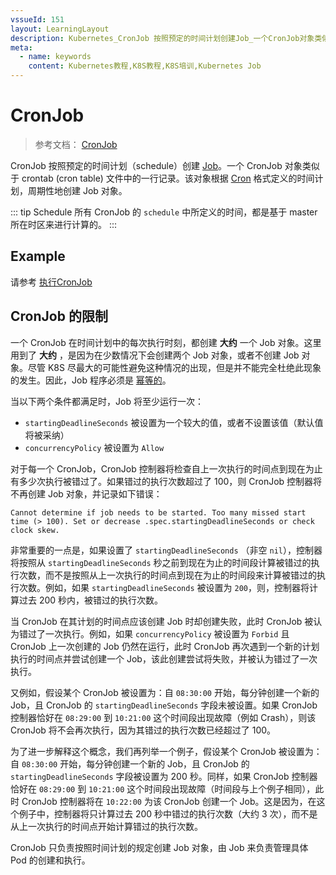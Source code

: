 ```yaml
---
vssueId: 151
layout: LearningLayout
description: Kubernetes_CronJob 按照预定的时间计划创建Job_一个CronJob对象类似于 crontable_文件中的一行记录_该对象根据_Cron_格式定义的时间计划_周期性地创建Job对象
meta:
  - name: keywords
    content: Kubernetes教程,K8S教程,K8S培训,Kubernetes Job
---
```


# CronJob

<AdSenseTitle>

> 参考文档： [CronJob](https://kubernetes.io/docs/concepts/workloads/controllers/cron-jobs/)

CronJob 按照预定的时间计划（schedule）创建 [Job](../wl-job/)。一个 CronJob 对象类似于 crontab (cron table) 文件中的一行记录。该对象根据 [Cron](https://en.wikipedia.org/wiki/Cron) 格式定义的时间计划，周期性地创建 Job 对象。

::: tip Schedule
所有 CronJob 的 `schedule` 中所定义的时间，都是基于 master 所在时区来进行计算的。 
:::

</AdSenseTitle>


## Example

请参考 [执行CronJob](./run.html)

## CronJob 的限制

一个 CronJob 在时间计划中的每次执行时刻，都创建 **大约** 一个 Job 对象。这里用到了 **大约** ，是因为在少数情况下会创建两个 Job 对象，或者不创建 Job 对象。尽管 K8S 尽最大的可能性避免这种情况的出现，但是并不能完全杜绝此现象的发生。因此，Job 程序必须是 [幂等的](/glossary/idempotent.html)。


当以下两个条件都满足时，Job 将至少运行一次：
* `startingDeadlineSeconds` 被设置为一个较大的值，或者不设置该值（默认值将被采纳）
* `concurrencyPolicy` 被设置为 `Allow`

对于每一个 CronJob，CronJob 控制器将检查自上一次执行的时间点到现在为止有多少次执行被错过了。如果错过的执行次数超过了 100，则 CronJob 控制器将不再创建 Job 对象，并记录如下错误：

``` 
Cannot determine if job needs to be started. Too many missed start time (> 100). Set or decrease .spec.startingDeadlineSeconds or check clock skew.
```

非常重要的一点是，如果设置了 `startingDeadlineSeconds` （非空 `nil`），控制器将按照从 `startingDeadlineSeconds` 秒之前到现在为止的时间段计算被错过的执行次数，而不是按照从上一次执行的时间点到现在为止的时间段来计算被错过的执行次数。例如，如果 `startingDeadlineSeconds` 被设置为 `200`，则，控制器将计算过去 200 秒内，被错过的执行次数。

当 CronJob 在其计划的时间点应该创建 Job 时却创建失败，此时 CronJob 被认为错过了一次执行。例如，如果 `concurrencyPolicy` 被设置为 `Forbid` 且 CronJob 上一次创建的 Job 仍然在运行，此时 CronJob 再次遇到一个新的计划执行的时间点并尝试创建一个 Job，该此创建尝试将失败，并被认为错过了一次执行。

又例如，假设某个 CronJob 被设置为：自 `08:30:00` 开始，每分钟创建一个新的 Job，且 CronJob 的 `startingDeadlineSeconds` 字段未被设置。如果 CronJob 控制器恰好在 `08:29:00` 到 `10:21:00` 这个时间段出现故障（例如 Crash），则该 CronJob 将不会再次执行，因为其错过的执行次数已经超过了 100。

为了进一步解释这个概念，我们再列举一个例子，假设某个 CronJob 被设置为：自 `08:30:00` 开始，每分钟创建一个新的 Job，且 CronJob 的 `startingDeadlineSeconds` 字段被设置为 200 秒。同样，如果 CronJob 控制器恰好在 `08:29:00` 到 `10:21:00` 这个时间段出现故障（时间段与上个例子相同），此时 CronJob 控制器将在 `10:22:00` 为该 CronJob 创建一个 Job。这是因为，在这个例子中，控制器将只计算过去 200 秒中错过的执行次数（大约 3 次），而不是从上一次执行的时间点开始计算错过的执行次数。

CronJob 只负责按照时间计划的规定创建 Job 对象，由 Job 来负责管理具体 Pod 的创建和执行。
